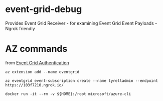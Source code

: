 # event-grid-debug
Provides Event Grid Receiver - for examining Event Grid Event Payloads - Ngrok friendly



# AZ commands

from [Event Grid Authentication](https://docs.microsoft.com/en-us/azure/event-grid/security-authentication)

```
az extension add --name eventgrid
```

```
az eventgrid event-subscription create --name tyrelladmin --endpoint https://103f7210.ngrok.io/
```


```
docker run -it --rm -v ${HOME}:/root microsoft/azure-cli
```